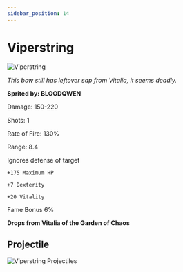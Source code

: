 ```yaml
---
sidebar_position: 14
---
```


# Viperstring

![Viperstring](https://vwiki.valorserver.com/api/item/picture/viperstring)

<i>This bow still has leftover sap from Vitalia, it seems deadly.</i>

**Sprited by: BLOODQWEN**

Damage: 150-220

Shots: 1

Rate of Fire: 130% 

Range: 8.4

Ignores defense of target

    +175 Maximum HP
    
    +7 Dexterity
    
    +20 Vitality
    
Fame Bonus 6%

**Drops from Vitalia of the Garden of Chaos**

## Projectile

![Viperstring Projectiles](https://cdn.discordapp.com/attachments/953134990428868629/981401588801339443/viperstring.gif)
